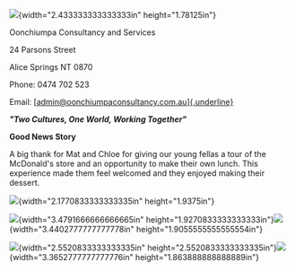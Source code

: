 ![](extracted-media/media/image1.png){width="2.433333333333333in"
height="1.78125in"}

Oonchiumpa Consultancy and Services

24 Parsons Street

Alice Springs NT 0870

Phone: 0474 702 523

Email:
[[admin@oonchiumpaconsultancy.com.au]{.underline}](mailto:admin@oonchiumpaconsultancy.com.au)

***"Two Cultures, One World, Working Together"***

**Good News Story**

A big thank for Mat and Chloe for giving our young fellas a tour of the
McDonald's store and an opportunity to make their own lunch. This
experience made them feel welcomed and they enjoyed making their
dessert.

![](extracted-media/media/image2.png){width="2.1770833333333335in"
height="1.9375in"}

![](extracted-media/media/image3.png){width="3.4791666666666665in"
height="1.9270833333333333in"}![](extracted-media/media/image4.png){width="3.4402777777777778in"
height="1.9055555555555554in"}

![](extracted-media/media/image5.png){width="2.5520833333333335in"
height="2.5520833333333335in"}![](extracted-media/media/image6.png){width="3.3652777777777776in"
height="1.863888888888889in"}
